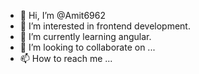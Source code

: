 - 👋 Hi, I’m @Amit6962
- 👀 I’m interested in frontend development.
- 🌱 I’m currently learning angular.
- 💞️ I’m looking to collaborate on ...
- 📫 How to reach me ...

<!---
Amit6962/Amit6962 is a ✨ special ✨ repository because its `README.md` (this file) appears on your GitHub profile.
You can click the Preview link to take a look at your changes.
--->
